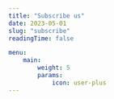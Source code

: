 ```yaml
---
title: "Subscribe us"
date: 2023-05-01
slug: "subscribe"
readingTime: false

menu:
    main:
        weight: 5
        params: 
            icon: user-plus
---
```

